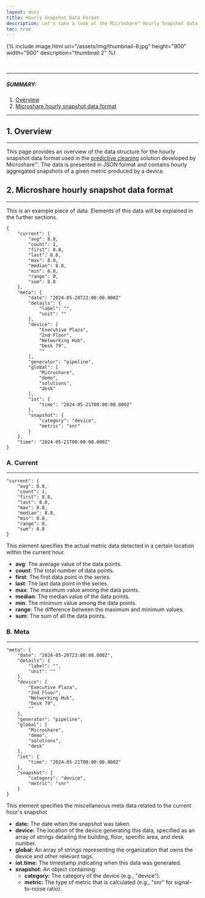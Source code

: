 ```yaml
---
layout: docs
title: Hourly Snapshot Data Format
description: Let's take a look at the Microshare™ Hourly Snapshot data format
toc: true
---
```


{% include image.html url="/assets/img/thumbnail-8.jpg" height="900" width="900" description="thumbnail 2" %}


<br>

---------------------------------------

##### SUMMARY: 

1. [Overview](./#1-overview)
2. [Microshare hourly snapshot data format](./#2-microshare-hourly-snapshot-data-format)

---------------------------------------

## 1. Overview
---------------------------------------
This page provides an overview of the data structure for the hourly snapshot data format used in the [predictive cleaning](https://www.microshare.io/eversmart-predictive-cleaning/) solution developed by Microshare™. The data is presented in JSON format and contains hourly aggregated snapshots of a given metric produced by a device.


## 2. Microshare hourly snapshot data format
---------------------------------------
This is an example piece of data. Elements of this data will be explained in the further sections.

```
{
    "current": {
        "avg": 8.8,
        "count": 1,
        "first": 8.8,
        "last": 8.8,
        "max": 8.8,
        "median": 8.8,
        "min": 8.8,
        "range": 0,
        "sum": 8.8
    },
    "meta": {
        "date": "2024-05-20T23:00:00.000Z"
        "details": {
            "label": "",
            "unit": ""
        },
        "device": [
            "Executive Plaza",
            "2nd Floor",
            "Networking Hub",
            "Desk 79",
            ""
        ],
        "generator": "pipeline",
        "global": [
            "Microshare",
            "demo",
            "solutions",
            "desk"
        ],
        "iot": {
            "time": "2024-05-21T00:00:00.000Z"
        },
        "snapshot": {
            "category": "device",
            "metric": "snr"
        }
    },
    "time": "2024-05-21T00:00:00.000Z"
}
```

### A. Current
---------------------------------------

```
"current": {
    "avg": 8.8,
    "count": 1,
    "first": 8.8,
    "last": 8.8,
    "max": 8.8,
    "median": 8.8,
    "min": 8.8,
    "range": 0,
    "sum": 8.8
}
```

This element specifies the actual metric data detected in a certain location within the current hour.

- **avg**: The average value of the data points.
- **count**: The total number of data points.
- **first**: The first data point in the series.
- **last**: The last data point in the series.
- **max**: The maximum value among the data points.
- **median**: The median value of the data points.
- **min**: The minimum value among the data points.
- **range**: The difference between the maximum and minimum values.
- **sum**: The sum of all the data points.

### B. Meta
---------------------------------------

```
"meta": {
    "date": "2024-05-20T23:00:00.000Z",
    "details": {
        "label": "",
        "unit": ""
    },
    "device": [
        "Executive Plaza",
        "2nd Floor",
        "Networking Hub",
        "Desk 79",
        ""
    ],
    "generator": "pipeline",
    "global": [
        "Microshare",
        "demo",
        "solutions",
        "desk"
    ],
    "iot": {
        "time": "2024-05-21T00:00:00.000Z"
    },
    "snapshot": {
        "category": "device",
        "metric": "snr"
    }
}
```
This element specifies the miscellaneous meta data related to the current hour's snapshot

- **date:** The date when the snapshot was taken.
- **device:** The location of the device generating this data, specified as an array of strings detailing the building, floor, specific area, and desk number.
- **global:** An array of strings representing the organization that owns the device and other relevant tags.
- **iot.time:** The timestamp indicating when this data was generated.
- **snapshot:** An object containing:
  - **category:** The category of the device (e.g., "device").
  - **metric:** The type of metric that is calculated (e.g., "snr" for signal-to-noise ratio).
